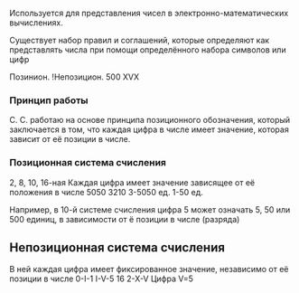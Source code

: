Используется для представления чисел в электронно-математических вычислениях.

Существует набор правил и соглашений, которые определяют как представлять числа при помощи определённого набора символов или цифр

Позинион.                                                                            !Непозицион. 
500                                                                                         XVX

### Принцип работы
С. С. работаю на основе принципа позиционного обозначения, который заключается в том, что каждая цифра в числе имеет значение, которая зависит от её позиции в числе.

### Позиционная система счисления
2, 8, 10, 16-ная
Каждая цифра имеет значение зависящее от её положения в числе 
5050
3210
3-5050 ед.
1-50 ед.

Например, в 10-й системе счисления цифра 5 может означать 5, 50 или 500 единиц, в зависимости от ё позиции в числе (разряда)

## Непозиционная система счисления
В ней каждая цифра имеет фиксированное значение, независимо от её позиции в числе 
0-I-1
I-V-5         16
2-X-V
Цифра V=5
